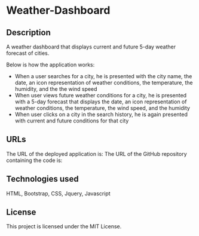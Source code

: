 # Weather-Dashboard
## Description
A weather dashboard that displays current and future 5-day weather forecast of cities.

Below is how the application works:
* When a user searches for a city, he is presented with the city name, the date, an icon representation of weather conditions, the temperature, the humidity, and the the wind speed
* When user views future weather conditions for a city, he is presented with a 5-day forecast that displays the date, an icon representation of weather conditions, the temperature, the wind speed, and the humidity
* When user clicks on a city in the search history, he is again presented with current and future conditions for that city

## URLs
The URL of the deployed application is:
The URL of the GitHub repository containing the code is:

## Technologies used
HTML, Bootstrap, CSS, Jquery, Javascript

## License
This project is licensed under the MIT License.